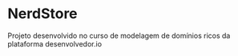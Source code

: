 # NerdStore
Projeto desenvolvido no curso de modelagem de domínios ricos da plataforma desenvolvedor.io

